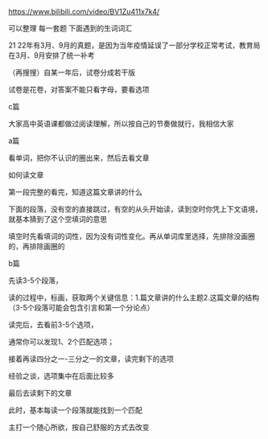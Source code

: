 



https://www.bilibili.com/video/BV1Zu411x7k4/

可以整理 每一套题 下面遇到的生词词汇

21 22年有3月、9月的真题，是因为当年疫情延误了一部分学校正常考试，教育局在3月、9月安排了统一补考

（再搜搜）自某一年后，试卷分成若干版

试卷是花卷，对答案不能只看字母，要看选项

c篇

大家高中英语课都做过阅读理解，所以按自己的节奏做就行，我相信大家

a篇

看单词，把你不认识的圈出来，然后去看文章

如何读文章

第一段完整的看完，知道这篇文章讲的什么

下面的段落，没有空的直接跳过，有空的从头开始读，读到空时你凭上下文语境，就基本猜到了这个空填词的意思

填空时先看填词的词性，因为没有词性变化。再从单词库里选择，先排除没画圈的，再排除画圈的

b篇

先读3-5个段落，

读的过程中，标画，获取两个关键信息：1.篇文章讲的什么主题2.这篇文章的结构（3-5个段落可能会包含引言和第一个分论点）

读完后，去看前3-5个选项，

通常你可以发现1、2个匹配选项；

接着再读四分之一-三分之一的文章，读完剩下的选项

经验之谈，选项集中在后面比较多

最后去读剩下的文章

此时，基本每读一个段落就能找到一个匹配

主打一个随心所欲，按自己舒服的方式去改变